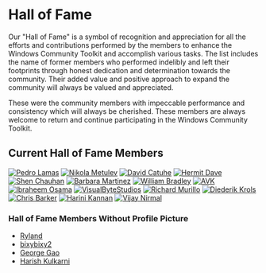 # Hall of Fame

Our "Hall of Fame" is a symbol of recognition and appreciation for all the efforts and contributions performed by the members to enhance the Windows Community Toolkit and accomplish various tasks. The list includes the name of former members who performed indelibly and left their footprints through honest dedication and determination towards the community. Their added value and positive approach to expand the community will always be valued and appreciated. 

These were the community members with impeccable performance and consistency which will always be cherished. These members are always welcome to return and continue participating in the Windows Community Toolkit.

## Current Hall of Fame Members
 
[![Pedro Lamas](https://github.com/pedrolamas.png?size=200)](https://github.com/pedrolamas)
[![Nikola Metulev](https://github.com/nmetulev.png?size=200)](https://github.com/nmetulev)
[![David Catuhe](https://github.com/deltakosh.png?size=200)](https://github.com/deltakosh)
[![Hermit Dave](https://github.com/hermitdave.png?size=200)](https://github.com/hermitdave)
[![Shen Chauhan](https://github.com/shenchauhan.png?size=200)](https://github.com/shenchauhan)
[![Barbara Martinez](https://github.com/Bmartin2013.png?size=200)](https://github.com/Bmartin2013)
[![William Bradley](https://github.com/WilliamABradley.png?size=200)](https://github.com/WilliamABradley) 
[![AVK](https://github.com/avknaidu.png?size=200)](https://github.com/avknaidu)
[![Ibraheem Osama](https://github.com/IbraheemOsama.png?size=200)](https://github.com/IbraheemOsama)
[![VisualByteStudios](https://github.com/VisualByteStudios.png?size=200)](https://github.com/VisualByteStudios)
[![Richard Murillo](https://github.com/rjmurillo.png?size=200)](https://github.com/rjmurillo)
[![Diederik Krols](https://github.com/XamlBrewer.png?size=200)](https://github.com/XamlBrewer)
[![Chris Barker](https://github.com/cbarkerms.png?size=200)](https://github.com/cbarkerms)
[![Harini Kannan](https://github.com/harinikmsft.png?size=200)](https://github.com/harinikmsft)
[![Vijay Nirmal](https://github.com/Vijay-Nirmal.png?size=200)](https://github.com/Vijay-Nirmal)

### Hall of Fame Members Without Profile Picture
- [Ryland](https://github.com/ryalanms)
- [bixybixy2](https://github.com/bixybixy2)
- [George Gao](https://github.com/gegao18)
- [Harish Kulkarni](https://github.com/harishsk)
